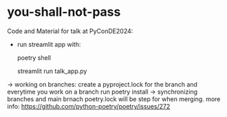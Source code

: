 # you-shall-not-pass
Code and Material for talk at PyConDE2024:

- run streamlit app with:

    poetry shell

    streamlit run talk_app.py

-> working on branches:
create a pyproject.lock for the branch and everytime you work on a branch run poetry install 
-> synchronizing branches and main brnach poetry.lock will be step for when merging.
more info: https://github.com/python-poetry/poetry/issues/272



